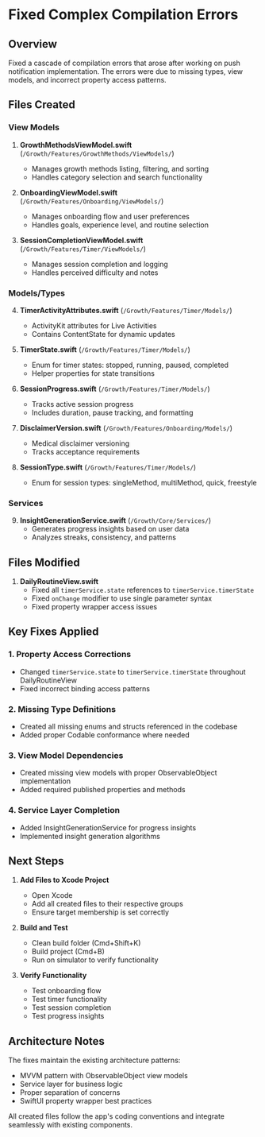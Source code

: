 # Fixed Complex Compilation Errors

## Overview
Fixed a cascade of compilation errors that arose after working on push notification implementation. The errors were due to missing types, view models, and incorrect property access patterns.

## Files Created

### View Models
1. **GrowthMethodsViewModel.swift** (`/Growth/Features/GrowthMethods/ViewModels/`)
   - Manages growth methods listing, filtering, and sorting
   - Handles category selection and search functionality

2. **OnboardingViewModel.swift** (`/Growth/Features/Onboarding/ViewModels/`)
   - Manages onboarding flow and user preferences
   - Handles goals, experience level, and routine selection

3. **SessionCompletionViewModel.swift** (`/Growth/Features/Timer/ViewModels/`)
   - Manages session completion and logging
   - Handles perceived difficulty and notes

### Models/Types
4. **TimerActivityAttributes.swift** (`/Growth/Features/Timer/Models/`)
   - ActivityKit attributes for Live Activities
   - Contains ContentState for dynamic updates

5. **TimerState.swift** (`/Growth/Features/Timer/Models/`)
   - Enum for timer states: stopped, running, paused, completed
   - Helper properties for state transitions

6. **SessionProgress.swift** (`/Growth/Features/Timer/Models/`)
   - Tracks active session progress
   - Includes duration, pause tracking, and formatting

7. **DisclaimerVersion.swift** (`/Growth/Features/Onboarding/Models/`)
   - Medical disclaimer versioning
   - Tracks acceptance requirements

8. **SessionType.swift** (`/Growth/Features/Timer/Models/`)
   - Enum for session types: singleMethod, multiMethod, quick, freestyle

### Services
9. **InsightGenerationService.swift** (`/Growth/Core/Services/`)
   - Generates progress insights based on user data
   - Analyzes streaks, consistency, and patterns

## Files Modified

1. **DailyRoutineView.swift**
   - Fixed all `timerService.state` references to `timerService.timerState`
   - Fixed `onChange` modifier to use single parameter syntax
   - Fixed property wrapper access issues

## Key Fixes Applied

### 1. Property Access Corrections
- Changed `timerService.state` to `timerService.timerState` throughout DailyRoutineView
- Fixed incorrect binding access patterns

### 2. Missing Type Definitions
- Created all missing enums and structs referenced in the codebase
- Added proper Codable conformance where needed

### 3. View Model Dependencies
- Created missing view models with proper ObservableObject implementation
- Added required published properties and methods

### 4. Service Layer Completion
- Added InsightGenerationService for progress insights
- Implemented insight generation algorithms

## Next Steps

1. **Add Files to Xcode Project**
   - Open Xcode
   - Add all created files to their respective groups
   - Ensure target membership is set correctly

2. **Build and Test**
   - Clean build folder (Cmd+Shift+K)
   - Build project (Cmd+B)
   - Run on simulator to verify functionality

3. **Verify Functionality**
   - Test onboarding flow
   - Test timer functionality
   - Test session completion
   - Test progress insights

## Architecture Notes

The fixes maintain the existing architecture patterns:
- MVVM pattern with ObservableObject view models
- Service layer for business logic
- Proper separation of concerns
- SwiftUI property wrapper best practices

All created files follow the app's coding conventions and integrate seamlessly with existing components.